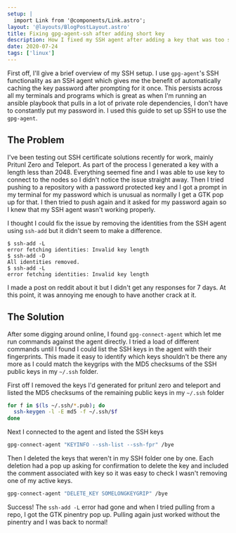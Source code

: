 ```yaml
---
setup: |
  import Link from '@components/Link.astro';
layout: '@layouts/BlogPostLayout.astro'
title: Fixing gpg-agent-ssh after adding short key
description: How I fixed my SSH agent after adding a key that was too short
date: 2020-07-24
tags: ['linux']
---
```


First off, I'll give a brief overview of my SSH setup. I use `gpg-agent`'s SSH functionality as an SSH agent which gives me the benefit of automatically caching the key password after prompting for it once. This persists across all my terminals and programs which is great as when I'm running an ansible playbook that pulls in a lot of private role dependencies, I don't have to constantly put my password in. I used <Link external href="https://wiki.archlinux.org/index.php/GnuPG#SSH_agent">this guide</Link> to set up SSH to use the `gpg-agent`.

## The Problem

I've been testing out SSH certificate solutions recently for work, mainly <Link external href="https://zero.pritunl.com/">Pritunl Zero</Link> and <Link external href="https://gravitational.com/teleport/">Teleport</Link>. As part of the process I generated a key with a length less than 2048. Everything seemed fine and I was able to use key to connect to the nodes so I didn't notice the issue straight away. Then I tried pushing to a repository with a password protected key and I got a prompt in my terminal for my password which is unusual as normally I get a GTK pop up for that. I then tried to push again and it asked for my password again so I knew that my SSH agent wasn't working properly.

I thought I could fix the issue by removing the identities from the SSH agent using `ssh-add` but it didn't seem to make a difference.

```
$ ssh-add -L
error fetching identities: Invalid key length
$ ssh-add -D
All identities removed.
$ ssh-add -L
error fetching identities: Invalid key length
```

I made a <Link external href="https://www.reddit.com/r/linuxquestions/comments/hsaq2w/gpgagent_sshagent_stuck_with_bad_key/">post on reddit</Link> about it but I didn't get any responses for 7 days. At this point, it was annoying me enough to have another crack at it.

## The Solution

After some digging around online, I found `gpg-connect-agent` which let me run commands against the agent directly. I tried a load of different commands until I found I could list the SSH keys in the agent with their fingerprints. This made it easy to identify which keys shouldn't be there any more as I could match the keygrips with the MD5 checksums of the SSH public keys in my `~/.ssh` folder.

First off I removed the keys I'd generated for pritunl zero and teleport and listed the MD5 checksums of the remaining public keys in my `~/.ssh` folder

```sh
for f in $(ls ~/.ssh/*.pub); do
  ssh-keygen -l -E md5 -f ~/.ssh/$f
done
```

Next I connected to the agent and listed the SSH keys

```sh
gpg-connect-agent "KEYINFO --ssh-list --ssh-fpr" /bye
```

Then I deleted the keys that weren't in my SSH folder one by one. Each deletion had a pop up asking for confirmation to delete the key and included the comment associated with key so it was easy to check I wasn't removing one of my active keys.

```sh
gpg-connect-agent "DELETE_KEY SOMELONGKEYGRIP" /bye
```

Success! The `ssh-add -L` error had gone and when I tried pulling from a repo, I got the GTK pinentry pop up. Pulling again just worked without the pinentry and I was back to normal!

